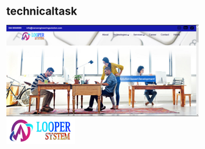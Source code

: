 # technicaltask
<img src="webpage1.png" alt="lgo" srcset="" height="50%" width="100%">
<img src="looper.png" alt="lgo" srcset="" height="70px" width="180px">
